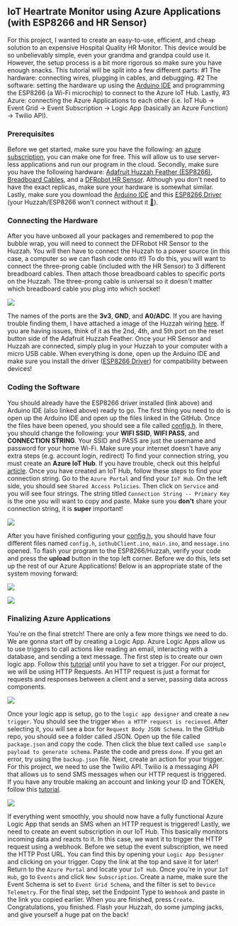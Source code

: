 ## IoT Heartrate Monitor using Azure Applications (with ESP8266 and HR Sensor)

For this project, I wanted to create an easy-to-use, efficient, and cheap solution to an expensive Hospital Quality HR Monitor. This device would be so unbelievably simple, even your grandma and grandpa could use it. However, the setup process is a bit more rigorous so make sure you have enough snacks. This tutorial will be split into a few different parts: #1 The hardware: connecting wires, plugging in cables, and debugging. #2 The software: setting the hardware up using the [Arduino IDE](http://https://www.arduino.cc/en/Main/Software/ "Arduino IDE") and programming the ESP8266 (a Wi-Fi microchip) to connect to the Azure IoT Hub. Lastly, #3 Azure: connecting the Azure Applications to each other (i.e. IoT Hub → Event Grid → Event Subscription → Logic App (basically an Azure Function) → Twilio API).






### Prerequisites

Before we get started, make sure you have the following: an [azure subscription](https://azure.microsoft.com/en-us/free "Azure Subscription"), you can make one for free. This will allow us to use server-less applications and run our program in the cloud. Secondly, make sure you have the following hardware: [Adafruit Huzzah Feather (ESP8266)](https://www.amazon.com/Adafruit-Assembled-Feather-ESP8266-Stacking/dp/B074XMF9W7/ref=sr_1_5?dchild=1&keywords=adafruit+huzzah+feather&qid=1595900676&sr=8-5 "Adafruit Huzzah Feather"), [Breadboard Cables](https://www.amazon.com/EDGELEC-Breadboard-Optional-Assorted-Multicolored/dp/B07GD2BWPY/ref=sr_1_3?dchild=1&keywords=breadboard+cables&qid=1595900807&sr=8-3 "Breadboard Cables"), and a [DFRobot HR Sensor](https://www.dfrobot.com/product-1540.html "DFRobot HR Sensor"). Although you don't need to have the exact replicas, make sure your hardware is somewhat similar. Lastly, make sure you download the [Arduino IDE](http://https://www.arduino.cc/en/Main/Software/ "Arduino IDE") and this [ESP8266 Driver](https://www.silabs.com/products/development-tools/software/usb-to-uart-bridge-vcp-drivers "ESP8266 Driver") (your Huzzah/ESP8266 won't connect without it [🤗](https://www.youtube.com/watch?v=dQw4w9WgXcQ)).



### Connecting the Hardware

After you have unboxed all your packages and remembered to pop the bubble wrap, you will need to connect the DFRobot HR Sensor to the Huzzah. You will then have to connect the Huzzah to a power source (in this case, a computer so we can flash code onto it!) To do this, you will want to connect the three-prong cable (included with the HR Sensor) to 3 different breadboard cables. Then attach those breadboard cables to specific ports on the Huzzah. The three-prong cable is universal so it doesn't matter which breadboard cable you plug into which socket!



![](https://github.com/Bahburs/iot-heartrate-monitor-with-azure-applications/blob/master/images/HuzzahWiringImage.jpg?raw=true)



The names of the ports are the **3v3**, **GND**, and **A0/ADC**. If you are having trouble finding them, I have attached a image of the Huzzah wiring [here](https://learn.adafruit.com/assets/46249 "Adafruit Huzzah Wiring"). If you are having issues, think of it as the 2nd, 4th, and 5th port on the reset button side of the Adafruit Huzzah Feather. Once your HR Sensor and Huzzah are connected, simply plug in your Huzzah to your computer with a micro USB cable. When everything is done, open up the Arduino IDE and make sure you install the driver ([ESP8266 Driver](https://www.silabs.com/products/development-tools/software/usb-to-uart-bridge-vcp-drivers "ESP8266 Driver")) for compatibility between devices!



### Coding the Software

You should already have the ESP8266 driver installed (link above) and Arduino IDE (also linked above) ready to go. The first thing you need to do is open up the Arduino IDE and open up the files linked in the GitHub. Once the files have been opened, you should see a file called [config.h](https://github.com/Bahburs/iot-heartrate-monitor-with-azure-applications/blob/master/src/config.h "config.h file"). In there, you should change the following: your **WIFI SSID**, **WIFI PASS**, and **CONNECTION STRING**. Your SSID and PASS are just the username and password for your home Wi-Fi. Make sure your internet doesn't have any extra steps (e.g. account login, redirect) To find your connection string, you must create an **Azure IoT Hub**. If you have trouble, check out this helpful [article](https://docs.microsoft.com/en-us/azure/iot-hub/iot-hub-create-through-portal "Creating an IoT Hub"). Once you have created an IoT Hub, follow these steps to find your connection string. Go to the `Azure Portal` and find your `IoT Hub`. On the left side, you should see `Shared Access Policies`. Then click on `Service` and you will see four strings. The string titled `Connection String -- Primary Key` is the one you will want to copy and paste. Make sure you **don't** share your connection string, it is **super** important!



![](https://github.com/Bahburs/iot-heartrate-monitor-with-azure-applications/blob/master/images/ConnectionStringImage.PNG?raw=true)



After you have finished configuring your [config.h](https://github.com/Bahburs/iot-heartrate-monitor-with-azure-applications/blob/master/src/config.h "config.h file"), you should have four different files named `config.h`, `iothubClient.ino`, `main.ino`, and `message.ino` opened. To flash your program to the ESP8266/Huzzah, verify your code and press the **upload** button in the top left corner. Before we do this, lets set up the rest of our Azure Applications! Below is an appropriate state of the system moving forward:



![](https://github.com/Bahburs/iot-heartrate-monitor-with-azure-applications/blob/master/images/ArduinoCodeImage.PNG?raw=true)

![](https://github.com/Bahburs/iot-heartrate-monitor-with-azure-applications/blob/master/images/ArduinoConfigImage.PNG?raw=true)



### Finalizing Azure Applications

You're on the final stretch! There are only a few more things we need to do. We are gonna start off by creating a Logic App. Azure Logic Apps allow us to use triggers to call actions like reading an email, interacting with a database, and sending a text message. The first step is to create our own logic app. Follow this [tutorial](https://docs.microsoft.com/en-us/azure/logic-apps/quickstart-create-first-logic-app-workflow "Creating a Logic App") until you have to set a trigger. For our project, we will be using HTTP Requests. An HTTP request is just a format for requests and responses between a client and a server, passing data across components.



![](https://github.com/Bahburs/iot-heartrate-monitor-with-azure-applications/blob/master/images/LinkingTwilioImage.PNG?raw=true)



Once your logic app is setup, go to the `logic app designer` and create a `new trigger`. You should see the trigger `When a HTTP request is recieved`. After selecting it, you will see a box for `Request Body JSON Schema`. In the GitHub repo, you should see a folder called JSON. Open up the file called `package.json` and copy the code. Then click the blue text called `use sample payload to generate schema`. Paste the code and press `done`. If you get an error, try using the `backup.json` file. Next, create an action for your trigger. For this project, we need to use the Twilio API. Twilio is a messaging API that allows us to send SMS messages when our HTTP request is triggered. If you have any trouble making an account and linking your ID and TOKEN, follow this [tutorial](https://docs.microsoft.com/en-us/azure/iot-hub/iot-hub-create-through-portal "Using Twilio").



![](https://github.com/Bahburs/iot-heartrate-monitor-with-azure-applications/blob/master/images/AzureResourceImage.PNG?raw=true)



If everything went smoothly, you should now have a fully functional Azure Logic App that sends an SMS when an HTTP request is triggered! Lastly, we need to create an event subscription in our IoT Hub. This basically monitors incoming data and reacts to it. In this case, we want it to trigger the HTTP request using a webhook. Before we setup the event subscription, we need the HTTP Post URL. You can find this by opening your `Logic App Designer` and clicking on your trigger. Copy the link at the top and save it for later! Return to the `Azure Portal` and locate your `IoT Hub`. Once you're in your `IoT Hub`, go to `Events` and click `New Subscription`. Create a name, make sure the Event Schema is set to `Event Grid Schema`, and the filter is set to `Device Telemetry`. For the final step, set the Endpoint Type to `Webhook` and paste in the link you copied earlier. When you are finished, press `Create`. Congratulations, you finished. Flash your Huzzah, do some jumping jacks, and give yourself a huge pat on the back! 













